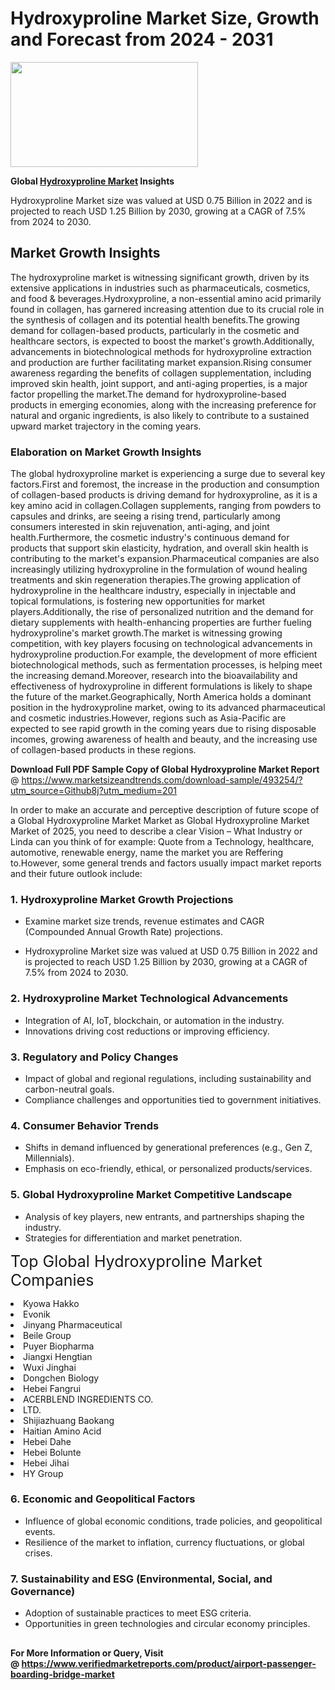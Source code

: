 <H1>Hydroxyproline Market Size, Growth and Forecast from 2024 - 2031</H1><img class="aligncenter size-medium wp-image-584254" src="https://thirdeyenews.in/wp-content/uploads/2024/09/Global-Market-Research-300x168.jpeg" alt="" width="300" height="168" /><p><strong>Global&nbsp;<a href="https://www.marketsizeandtrends.com/download-sample/493254/?utm_source=Github8j?utm_medium=201">Hydroxyproline Market</a> Insights</strong></p><p>Hydroxyproline Market size was valued at USD 0.75 Billion in 2022 and is projected to reach USD 1.25 Billion by 2030, growing at a CAGR of 7.5% from 2024 to 2030.</p><p><h2>Market Growth Insights</h2> The hydroxyproline market is witnessing significant growth, driven by its extensive applications in industries such as pharmaceuticals, cosmetics, and food & beverages.Hydroxyproline, a non-essential amino acid primarily found in collagen, has garnered increasing attention due to its crucial role in the synthesis of collagen and its potential health benefits.The growing demand for collagen-based products, particularly in the cosmetic and healthcare sectors, is expected to boost the market's growth.Additionally, advancements in biotechnological methods for hydroxyproline extraction and production are further facilitating market expansion.Rising consumer awareness regarding the benefits of collagen supplementation, including improved skin health, joint support, and anti-aging properties, is a major factor propelling the market.The demand for hydroxyproline-based products in emerging economies, along with the increasing preference for natural and organic ingredients, is also likely to contribute to a sustained upward market trajectory in the coming years.<h3>Elaboration on Market Growth Insights</h3> The global hydroxyproline market is experiencing a surge due to several key factors.First and foremost, the increase in the production and consumption of collagen-based products is driving demand for hydroxyproline, as it is a key amino acid in collagen.Collagen supplements, ranging from powders to capsules and drinks, are seeing a rising trend, particularly among consumers interested in skin rejuvenation, anti-aging, and joint health.Furthermore, the cosmetic industry's continuous demand for products that support skin elasticity, hydration, and overall skin health is contributing to the market's expansion.Pharmaceutical companies are also increasingly utilizing hydroxyproline in the formulation of wound healing treatments and skin regeneration therapies.The growing application of hydroxyproline in the healthcare industry, especially in injectable and topical formulations, is fostering new opportunities for market players.Additionally, the rise of personalized nutrition and the demand for dietary supplements with health-enhancing properties are further fueling hydroxyproline's market growth.The market is witnessing growing competition, with key players focusing on technological advancements in hydroxyproline production.For example, the development of more efficient biotechnological methods, such as fermentation processes, is helping meet the increasing demand.Moreover, research into the bioavailability and effectiveness of hydroxyproline in different formulations is likely to shape the future of the market.Geographically, North America holds a dominant position in the hydroxyproline market, owing to its advanced pharmaceutical and cosmetic industries.However, regions such as Asia-Pacific are expected to see rapid growth in the coming years due to rising disposable incomes, growing awareness of health and beauty, and the increasing use of collagen-based products in these regions.<p><span class=""><strong>Download Full PDF Sample Copy of Global Hydroxyproline Market Report</strong> @ <a href="https://www.marketsizeandtrends.com/download-sample/493254/?utm_source=Github8j?utm_medium=201" target="_blank">https://www.marketsizeandtrends.com/download-sample/493254/?utm_source=Github8j?utm_medium=201</a></span></p><p>In order to make an accurate and perceptive description of future scope of a Global&nbsp;Hydroxyproline Market Market as Global&nbsp;Hydroxyproline Market Market of 2025, you need to describe a clear Vision &ndash; What Industry or Linda can you think of for example: Quote from a Technology, healthcare, automotive, renewable energy, name the market you are Reffering to.However, some general trends and factors usually impact market reports and their future outlook include:</p><h3>1.&nbsp;<strong>Hydroxyproline Market Growth Projections</strong></h3><ul><li>Examine market size trends, revenue estimates and CAGR (Compounded Annual Growth Rate) projections.</li><li><p>Hydroxyproline Market size was valued at USD 0.75 Billion in 2022 and is projected to reach USD 1.25 Billion by 2030, growing at a CAGR of 7.5% from 2024 to 2030.</p></li></ul><h3>2.&nbsp;<strong>Hydroxyproline Market Technological Advancements</strong></h3><ul><li>Integration of AI, IoT, blockchain, or automation in the industry.</li><li>Innovations driving cost reductions or improving efficiency.</li></ul><h3>3.&nbsp;<strong>Regulatory and Policy Changes</strong></h3><ul><li>Impact of global and regional regulations, including sustainability and carbon-neutral goals.</li><li>Compliance challenges and opportunities tied to government initiatives.</li></ul><h3>4.&nbsp;<strong>Consumer Behavior Trends</strong></h3><ul><li>Shifts in demand influenced by generational preferences (e.g., Gen Z, Millennials).</li><li>Emphasis on eco-friendly, ethical, or personalized products/services.</li></ul><h3>5.&nbsp;<strong>Global Hydroxyproline Market Competitive Landscape</strong></h3><ul><li>Analysis of key players, new entrants, and partnerships shaping the industry.</li><li>Strategies for differentiation and market penetration.</li></ul><p data-pm-slice="1 1 []"><span style="color: inherit; font-family: inherit; font-size: 25px;">Top Global Hydroxyproline Market Companies</span></p><div class="" data-test-id=""><p><li>Kyowa Hakko</li><li> Evonik</li><li> Jinyang Pharmaceutical</li><li> Beile Group</li><li> Puyer Biopharma</li><li> Jiangxi Hengtian</li><li> Wuxi Jinghai</li><li> Dongchen Biology</li><li> Hebei Fangrui</li><li> ACERBLEND INGREDIENTS CO.</li><li> LTD.</li><li> Shijiazhuang Baokang</li><li> Haitian Amino Acid</li><li> Hebei Dahe</li><li> Hebei Bolunte</li><li> Hebei Jihai</li><li> HY Group</li></p></div><h3>6.&nbsp;<strong>Economic and Geopolitical Factors</strong></h3><ul><li>Influence of global economic conditions, trade policies, and geopolitical events.</li><li>Resilience of the market to inflation, currency fluctuations, or global crises.</li></ul><h3>7.&nbsp;<strong>Sustainability and ESG (Environmental, Social, and Governance)</strong></h3><ul><li>Adoption of sustainable practices to meet ESG criteria.</li><li>Opportunities in green technologies and circular economy principles.</li></ul><h2><strong style="font-size: 14px;">For More Information or Query, Visit @&nbsp;</strong><a style="background-color: #ffffff; font-size: 14px;" href="https://www.marketsizeandtrends.com/report/hydroxyproline-market/" target="_blank">https://www.verifiedmarketreports.com/product/airport-passenger-boarding-bridge-market</a></h2>